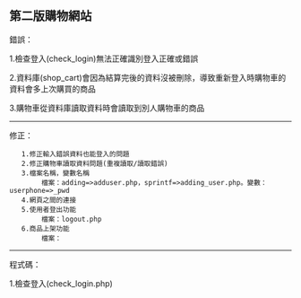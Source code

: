 第二版購物網站
-----------------------------------------------------------------------------------------------------
錯誤：

1.檢查登入(check_login)無法正確識別登入正確或錯誤

2.資料庫(shop_cart)會因為結算完後的資料沒被刪除，導致重新登入時購物車的資料會多上次購買的商品

3.購物車從資料庫讀取資料時會讀取到別人購物車的商品

-----------------------------------------------------------------------------------------------------
修正：      
        
       1.修正輸入錯誤資料也能登入的問題
       2.修正購物車讀取資料問題(重複讀取/讀取錯誤)
       3.檔案名稱，變數名稱
            檔案：adding=>adduser.php，sprintf=>adding_user.php。變數：userphone=>_pwd
       4.網頁之間的連接
       5.使用者登出功能
            檔案：logout.php
       6.商品上架功能
            檔案：

-----------------------------------------------------------------------------------------------------
程式碼：

1.檢查登入(check_login.php)

      
